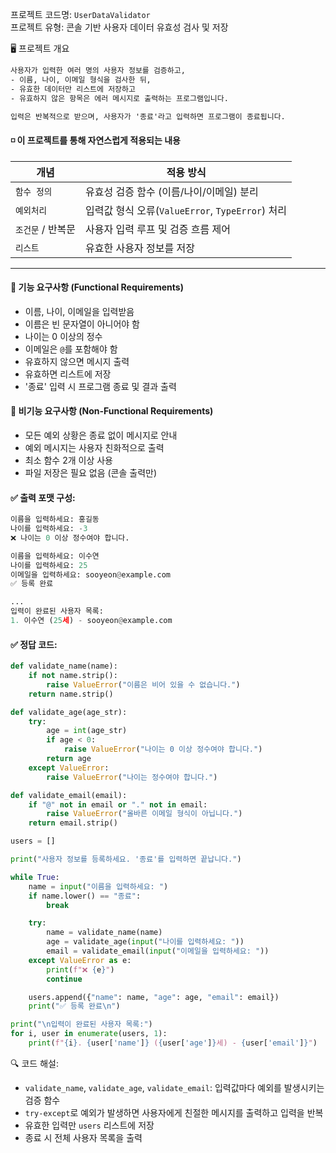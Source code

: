 프로젝트 코드명: `UserDataValidator`  
프로젝트 유형: 콘솔 기반 사용자 데이터 유효성 검사 및 저장

🖥️ 프로젝트 개요
```txt
사용자가 입력한 여러 명의 사용자 정보를 검증하고,
- 이름, 나이, 이메일 형식을 검사한 뒤,
- 유효한 데이터만 리스트에 저장하고
- 유효하지 않은 항목은 에러 메시지로 출력하는 프로그램입니다.

입력은 반복적으로 받으며, 사용자가 '종료'라고 입력하면 프로그램이 종료됩니다.
```

#### ◽ 이 프로젝트를 통해 자연스럽게 적용되는 내용
| 개념          | 적용 방식                                   |
| ----------- | --------------------------------------- |
| `함수 정의`     | 유효성 검증 함수 (이름/나이/이메일) 분리                |
| `예외처리`      | 입력값 형식 오류(`ValueError`, `TypeError`) 처리 |
| `조건문` / 반복문 | 사용자 입력 루프 및 검증 흐름 제어                    |
| `리스트`       | 유효한 사용자 정보를 저장                          |

---

#### 📄 기능 요구사항 (Functional Requirements)

- 이름, 나이, 이메일을 입력받음
- 이름은 빈 문자열이 아니어야 함
- 나이는 0 이상의 정수
- 이메일은 `@`를 포함해야 함
- 유효하지 않으면 메시지 출력
- 유효하면 리스트에 저장
- '종료' 입력 시 프로그램 종료 및 결과 출력

#### 📄 비기능 요구사항 (Non-Functional Requirements)

- 모든 예외 상황은 종료 없이 메시지로 안내
- 예외 메시지는 사용자 친화적으로 출력
- 최소 함수 2개 이상 사용
- 파일 저장은 필요 없음 (콘솔 출력만)

#### ✅ 출력 포맷 구성:
```python
이름을 입력하세요: 홍길동  
나이를 입력하세요: -3  
❌ 나이는 0 이상 정수여야 합니다.

이름을 입력하세요: 이수연  
나이를 입력하세요: 25  
이메일을 입력하세요: sooyeon@example.com  
✅ 등록 완료

...
입력이 완료된 사용자 목록:
1. 이수연 (25세) - sooyeon@example.com
```

#### ✅ 정답 코드:
```python
def validate_name(name):
    if not name.strip():
        raise ValueError("이름은 비어 있을 수 없습니다.")
    return name.strip()

def validate_age(age_str):
    try:
        age = int(age_str)
        if age < 0:
            raise ValueError("나이는 0 이상 정수여야 합니다.")
        return age
    except ValueError:
        raise ValueError("나이는 정수여야 합니다.")

def validate_email(email):
    if "@" not in email or "." not in email:
        raise ValueError("올바른 이메일 형식이 아닙니다.")
    return email.strip()

users = []

print("사용자 정보를 등록하세요. '종료'를 입력하면 끝납니다.")

while True:
    name = input("이름을 입력하세요: ")
    if name.lower() == "종료":
        break

    try:
        name = validate_name(name)
        age = validate_age(input("나이를 입력하세요: "))
        email = validate_email(input("이메일을 입력하세요: "))
    except ValueError as e:
        print(f"❌ {e}")
        continue

    users.append({"name": name, "age": age, "email": email})
    print("✅ 등록 완료\n")

print("\n입력이 완료된 사용자 목록:")
for i, user in enumerate(users, 1):
    print(f"{i}. {user['name']} ({user['age']}세) - {user['email']}")
```

🔍 코드 해설:
- `validate_name`, `validate_age`, `validate_email`: 입력값마다 예외를 발생시키는 검증 함수
- `try-except`로 예외가 발생하면 사용자에게 친절한 메시지를 출력하고 입력을 반복
- 유효한 입력만 `users` 리스트에 저장
- 종료 시 전체 사용자 목록을 출력
